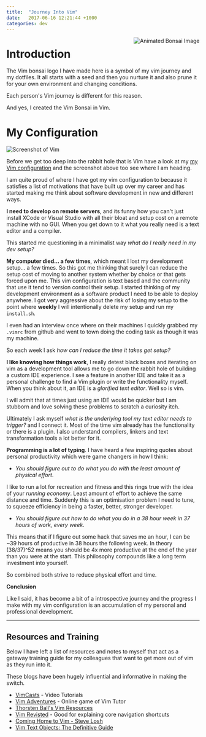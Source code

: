 ```yaml
---
title:  "Journey Into Vim"
date:   2017-06-16 12:21:44 +1000
categories: dev
---
```


<img style="float:right; align: right;" :src="$withBase('/images/vim-bonsai.svg')" alt="Animated Bonsai Image" />

# Introduction

The Vim bonsai logo I have made here is a symbol of my vim journey and my dotfiles.
It all starts with a seed and then you nurture it and also prune it for your 
own environment and changing conditions. 

Each person's Vim journey is different for this reason.

And yes, I created the Vim Bonsai in Vim.


# My Configuration

<img :src="$withBase('/images/example1.png')" alt="Screenshot of Vim"/>

Before we get too deep into the rabbit hole that is Vim have a look at my [my Vim configuration](https://github.com/neozenith/dotfiles) and the screenshot above too see where I am heading.

I am quite proud of where I have got my vim configuration to because it 
satisfies a list of motivations that have built up over my career and has started 
making me think about software development in new and different ways.

**I need to develop on remote servers**, and its funny how you can't just install
XCode or Visual Studio with all their bloat and setup cost on a remote machine 
with no GUI. 
When you get down to it what you really need is a text editor and a compiler. 

This started me questioning in a minimalist way *what do I really need in my dev setup?*

**My computer died... a few times**, which meant I lost my development setup...
 a few times. So this got me thinking that surely I can reduce the setup cost of
 moving to another system whether by choice or that gets forced upon me.
 This vim configuration is text based and the community that use it tend to 
 version control their setup. I started thinking of my development environment 
 as a software product I need to be able to deploy anywhere. I got very 
 aggressive about the risk of losing my setup to the point where **weekly** 
 I will intentionally delete my setup and run my `install.sh`. 
 
 I even had an interview once where on their machines I quickly grabbed my `.vimrc` from github
 and went to town doing the coding task as though it was my machine.
 
 So each week I ask *how can I reduce the time it takes get setup?*

**I like knowing how things work**, I really detest black boxes and iterating 
on vim as a development tool allows me to go down the rabbit hole of building
a custom IDE experience. I see a feature in another IDE and take it as a personal
challenge to find a Vim plugin or write the functionality myself.
When you think about it, an IDE is a *glorified text editor*. Well so is vim.

I will admit that at times just using an IDE would be quicker but I am stubborn 
and love solving these problems to scratch a curiosity itch.

Ultimately I ask myself *what is the underlying tool my text editor needs to trigger?* 
and I connect it. Most of the time vim already has the functionality or there is
a plugin. I also understand compilers, linkers and text transformation tools
a lot better for it.

**Programming is a lot of typing**. I have heard a few inspiring quotes about
personal productivity which were game changers in how I think:

 - *You should figure out to do what you do with the least amount of physical effort*.

I like to run a lot for recreation and fitness and this rings true with the idea
of your *running economy*. Least amount of effort to achieve the same distance and time.
Suddenly this is an optimisation problem I need to tune, to squeeze efficiency in 
being a faster, better, stronger developer.

 - *You should figure out how to do what you do in a 38 hour week in 37 hours of work, every week.*

This means that if I figure out some hack that saves me an hour, I can be ~39
hours of productive in 38 hours the following week. In theory (38/37)^52 means
you should be 4x more productive at the end of the year than you were at the start.
This philosophy compounds like a long term investment into yourself.

So combined both strive to reduce physical effort and time. 

**Conclusion**

Like I said, it has become a bit of a introspective journey and the progress I 
make with my vim configuration is an accumulation of my personal and professional 
development.


----

## Resources and Training

Below I have left a list of resources and notes to myself that act as a gateway
training guide for my colleagues that want to get more out of vim as they run 
into it.

These blogs have been hugely influential and informative in making the switch.

 - [VimCasts][vimcasts] - Video Tutorials
 - [Vim Adventures][vim-adventures] - Online game of Vim Tutor
 - [Thorsten Ball's Vim Resources][thorsten-ball-vim-resources]
 - [Vim Revisted][vim-revisited] - Good for explaining core navigation shortcuts
 - [Coming Home to Vim - Steve Losh][coming-home]
 - [Vim Text Objects: The Definitive Guide][text-objects]

[vimcasts]: http://vimcasts.org/
[vim-adventures]: https://vim-adventures.com/
[thorsten-ball-vim-resources]: https://thorstenball.com/blog/2012/07/09/vim-learning-resources/
[vim-revisited]: http://mislav.net/2011/12/vim-revisited/
[coming-home]: http://stevelosh.com/blog/2010/09/coming-home-to-vim/
[text-objects]: http://blog.carbonfive.com/2011/10/17/vim-text-objects-the-definitive-guide/

